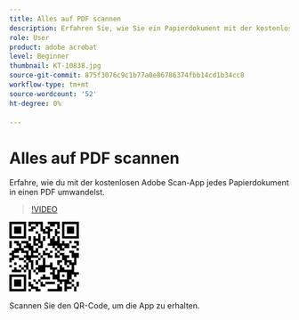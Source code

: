 ```yaml
---
title: Alles auf PDF scannen
description: Erfahren Sie, wie Sie ein Papierdokument mit der kostenlosen mobilen Adobe Scan-App in eine PDF-Datei konvertieren
role: User
product: adobe acrobat
level: Beginner
thumbnail: KT-10838.jpg
source-git-commit: 875f3076c9c1b77a0e86786374fbb14cd1b34cc8
workflow-type: tm+mt
source-wordcount: '52'
ht-degree: 0%

---
```


# Alles auf PDF scannen

Erfahre, wie du mit der kostenlosen Adobe Scan-App jedes Papierdokument in einen PDF umwandelst.

>[!VIDEO](https://video.tv.adobe.com/v/3409254?hidetitle=true)

![QR-Code](../assets/Scanqrcode.jpg)

Scannen Sie den QR-Code, um die App zu erhalten.